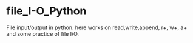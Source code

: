 # file_I-O_Python
File input/output in python. here works on read,write,append, r+, w+, a+ and some practice of file I/O.
